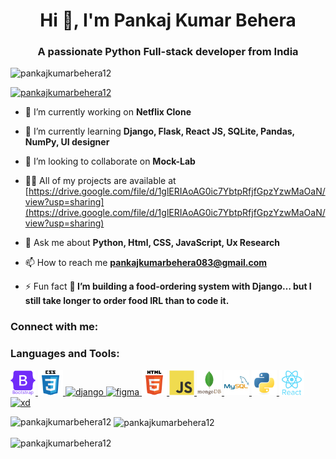 <h1 align="center">Hi 👋, I'm Pankaj Kumar Behera</h1>
<h3 align="center">A passionate Python Full-stack developer from India</h3>

<p align="left"> <img src="https://komarev.com/ghpvc/?username=pankajkumarbehera12&label=Profile%20views&color=0e75b6&style=flat" alt="pankajkumarbehera12" /> </p>

<p align="left"> <a href="https://github.com/ryo-ma/github-profile-trophy"><img src="https://github-profile-trophy.vercel.app/?username=pankajkumarbehera12" alt="pankajkumarbehera12" /></a> </p>

- 🔭 I’m currently working on **Netflix Clone**

- 🌱 I’m currently learning **Django, Flask, React JS, SQLite, Pandas, NumPy, UI designer**

- 👯 I’m looking to collaborate on **Mock-Lab**

- 👨‍💻 All of my projects are available at [https://drive.google.com/file/d/1glERIAoAG0ic7YbtpRfjfGpzYzwMaOaN/view?usp=sharing](https://drive.google.com/file/d/1glERIAoAG0ic7YbtpRfjfGpzYzwMaOaN/view?usp=sharing)

- 💬 Ask me about **Python, Html, CSS, JavaScript, Ux Research**

- 📫 How to reach me **pankajkumarbehera083@gmail.com**

- ⚡ Fun fact **🚀 I’m building a food-ordering system with Django… but I still take longer to order food IRL than to code it.**

<h3 align="left">Connect with me:</h3>
<p align="left">
</p>

<h3 align="left">Languages and Tools:</h3>
<p align="left"> <a href="https://getbootstrap.com" target="_blank" rel="noreferrer"> <img src="https://raw.githubusercontent.com/devicons/devicon/master/icons/bootstrap/bootstrap-plain-wordmark.svg" alt="bootstrap" width="40" height="40"/> </a> <a href="https://www.w3schools.com/css/" target="_blank" rel="noreferrer"> <img src="https://raw.githubusercontent.com/devicons/devicon/master/icons/css3/css3-original-wordmark.svg" alt="css3" width="40" height="40"/> </a> <a href="https://www.djangoproject.com/" target="_blank" rel="noreferrer"> <img src="https://cdn.worldvectorlogo.com/logos/django.svg" alt="django" width="40" height="40"/> </a> <a href="https://www.figma.com/" target="_blank" rel="noreferrer"> <img src="https://www.vectorlogo.zone/logos/figma/figma-icon.svg" alt="figma" width="40" height="40"/> </a> <a href="https://www.w3.org/html/" target="_blank" rel="noreferrer"> <img src="https://raw.githubusercontent.com/devicons/devicon/master/icons/html5/html5-original-wordmark.svg" alt="html5" width="40" height="40"/> </a> <a href="https://developer.mozilla.org/en-US/docs/Web/JavaScript" target="_blank" rel="noreferrer"> <img src="https://raw.githubusercontent.com/devicons/devicon/master/icons/javascript/javascript-original.svg" alt="javascript" width="40" height="40"/> </a> <a href="https://www.mongodb.com/" target="_blank" rel="noreferrer"> <img src="https://raw.githubusercontent.com/devicons/devicon/master/icons/mongodb/mongodb-original-wordmark.svg" alt="mongodb" width="40" height="40"/> </a> <a href="https://www.mysql.com/" target="_blank" rel="noreferrer"> <img src="https://raw.githubusercontent.com/devicons/devicon/master/icons/mysql/mysql-original-wordmark.svg" alt="mysql" width="40" height="40"/> </a> <a href="https://www.python.org" target="_blank" rel="noreferrer"> <img src="https://raw.githubusercontent.com/devicons/devicon/master/icons/python/python-original.svg" alt="python" width="40" height="40"/> </a> <a href="https://reactjs.org/" target="_blank" rel="noreferrer"> <img src="https://raw.githubusercontent.com/devicons/devicon/master/icons/react/react-original-wordmark.svg" alt="react" width="40" height="40"/> </a> <a href="https://www.adobe.com/products/xd.html" target="_blank" rel="noreferrer"> <img src="https://cdn.worldvectorlogo.com/logos/adobe-xd.svg" alt="xd" width="40" height="40"/> </a> </p>

<p><img align="left" src="https://github-readme-stats.vercel.app/api/top-langs?username=pankajkumarbehera12&show_icons=true&locale=en&layout=compact" alt="pankajkumarbehera12" /></p>

<p>&nbsp;<img align="center" src="https://github-readme-stats.vercel.app/api?username=pankajkumarbehera12&show_icons=true&locale=en" alt="pankajkumarbehera12" /></p>

<p><img align="center" src="https://github-readme-streak-stats.herokuapp.com/?user=pankajkumarbehera12&" alt="pankajkumarbehera12" /></p>
